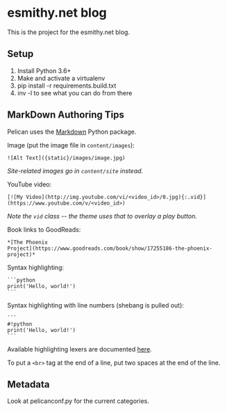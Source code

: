 esmithy.net blog
================

This is the project for the esmithy.net blog.

Setup
-----

1. Install Python 3.6+
2. Make and activate a virtualenv
3. pip install -r requirements.build.txt
4. inv -l to see what you can do from there


MarkDown Authoring Tips
-----------------------

Pelican uses the [Markdown](http://pythonhosted.org/Markdown/) Python package.

Image (put the image file in `content/images`):

    ![Alt Text]({static}/images/image.jpg)

*Site-related images go in `content/site` instead.*

YouTube video:

    [![My Video](http://img.youtube.com/vi/<video_id>/0.jpg){:.vid}](https://www.youtube.com/v/<video_id>)

*Note the `vid` class -- the theme uses that to overlay a play button.*

Book links to GoodReads:

    *[The Phoenix
    Project](https://www.goodreads.com/book/show/17255186-the-phoenix-project)*

Syntax highlighting:

    ```python
    print('Hello, world!')
    ```
    
Syntax highlighting with line numbers (shebang is pulled out):

    ```
    #!python
    print('Hello, world!')
    ```

Available highlighting lexers are documented 
[here](http://pygments.org/docs/lexers/).

To put a `<br>` tag at the end of a line, put two spaces at the end of the
line.

Metadata
--------

Look at pelicanconf.py for the current categories.

